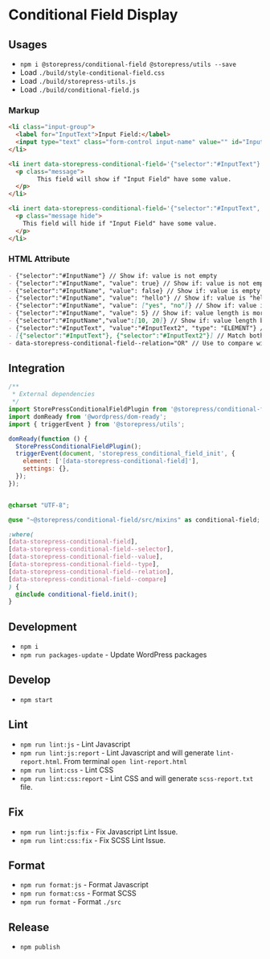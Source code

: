 # Conditional Field Display

## Usages

- `npm i @storepress/conditional-field @storepress/utils --save`
- Load `./build/style-conditional-field.css`
- Load `./build/storepress-utils.js`
- Load `./build/conditional-field.js`

### Markup

```html
<li class="input-group">
  <label for="InputText">Input Field:</label>
  <input type="text" class="form-control input-name" value="" id="InputText" placeholder="Input Field">
</li>

<li inert data-storepress-conditional-field='{"selector":"#InputText"}'>
  <p class="message">
        This field will show if "Input Field" have some value.
  </p>
</li>

<li inert data-storepress-conditional-field='{"selector":"#InputText", "value":false}'>
  <p class="message hide">
    This field will hide if "Input Field" have some value.
  </p>
</li>
```

### HTML Attribute

```markdown
- {"selector":"#InputName"} // Show if: value is not empty
- {"selector":"#InputName", "value": true} // Show if: value is not empty
- {"selector":"#InputName", "value": false} // Show if: value is empty
- {"selector":"#InputName", "value": "hello"} // Show if: value is "hello"
- {"selector":"#InputName", "value": ["yes", "no"]} // Show if: value is "yes" or "no"
- {"selector":"#InputName", "value": 5} // Show if: value length is more or equal to 5
- {"selector":"#InputName","value":[10, 20]} // Show if: value length between 10 to 20
- {"selector":"#InputText", "value":"#InputText2", "type": "ELEMENT"} // Match both element have same equal value
- [{"selector":"#InputText"}, {"selector":"#InputText2"}] // Match both element have some value
- data-storepress-conditional-field--relation="OR" // Use to compare with OR default is AND
```

## Integration

```js
/**
 * External dependencies
 */
import StorePressConditionalFieldPlugin from '@storepress/conditional-field';
import domReady from '@wordpress/dom-ready';
import { triggerEvent } from '@storepress/utils';

domReady(function () {
  StorePressConditionalFieldPlugin();
  triggerEvent(document, 'storepress_conditional_field_init', {
    element: ['[data-storepress-conditional-field]'],
    settings: {},
  });
});
```

```scss

@charset "UTF-8";

@use "~@storepress/conditional-field/src/mixins" as conditional-field;

:where(
[data-storepress-conditional-field],
[data-storepress-conditional-field--selector],
[data-storepress-conditional-field--value],
[data-storepress-conditional-field--type],
[data-storepress-conditional-field--relation],
[data-storepress-conditional-field--compare]
) {
  @include conditional-field.init();
}
```

## Development

- `npm i`
- `npm run packages-update` - Update WordPress packages

## Develop

- `npm start`

## Lint

- `npm run lint:js` - Lint Javascript
- `npm run lint:js:report` - Lint Javascript and will generate `lint-report.html`. From terminal `open lint-report.html`
- `npm run lint:css` - Lint CSS
- `npm run lint:css:report` - Lint CSS and will generate `scss-report.txt` file.

## Fix

- `npm run lint:js:fix` - Fix Javascript Lint Issue.
- `npm run lint:css:fix` - Fix SCSS Lint Issue.

## Format

- `npm run format:js` - Format Javascript
- `npm run format:css` - Format SCSS
- `npm run format` - Format `./src`

## Release

- `npm publish`
